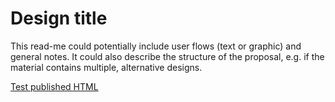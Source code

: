 # Design title
This read-me could potentially include user flows (text or graphic) and general notes. It could also describe the structure of the proposal, e.g. if the material contains multiple, alternative designs.

[Test published HTML](https://rawgit.com/fgecwr/UX-test/inv/issueboard/UX_Issue%20board/publish/index.html#g=1&p=issue_board)